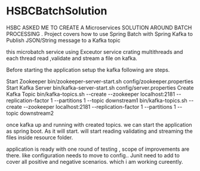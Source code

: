 # HSBCBatchSolution
HSBC ASKED ME TO CREATE A Microservices SOLUTION AROUND BATCH PROCESSING .
Project covers how to use Spring Batch with Spring Kafka to Publish JSON/String message to a Kafka topic

this microbatch service using Exceutor service crating multithreads and each thread read ,validate and stream  a file on kafka.

Before starting the application setup the kafka following are steps.



Start Zookeeper
bin/zookeeper-server-start.sh config/zookeeper.properties
Start Kafka Server
bin/kafka-server-start.sh config/server.properties
Create Kafka Topic
bin/kafka-topics.sh --create --zookeeper localhost:2181 --replication-factor 1 --partitions 1 --topic downstream1
bin/kafka-topics.sh --create --zookeeper localhost:2181 --replication-factor 1 --partitions 1 --topic downstream2


once kafka up and running with created topics.
we can start the application as spring boot.
As it will start. will start reading validating and streaming the files inside resource folder.


application is ready with one round of testing , scope of improvements are there.
like configuration needs to move to config.. Junit need to add to cover all positive and negative scenarios.
which i am working cureently.


